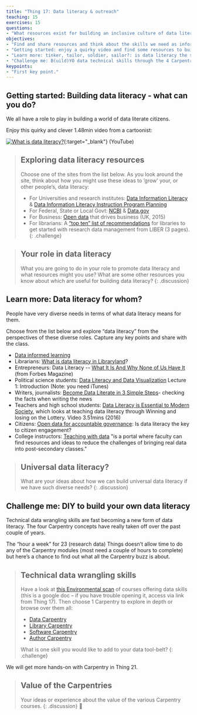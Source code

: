 ```yaml
---
title: "Thing 17: Data literacy & outreach"
teaching: 15
exercises: 15
questions:
- "What resources exist for building an inclusive culture of data literacy - not just scientists and science disciplines?"
objectives:
- "Find and share resources and think about the skills we need as information and data professionals."
- "Getting started: enjoy a quirky video and find some resources to build data literacy"
- "Learn more: tinker, tailor, soldier, sailor?: is data literacy the same for all of us?"
- "Challenge me: B(uild)YO data technical skills through the 4 Carpentries."
keypoints:
- "First key point."
---
```



## Getting started: Building data literacy - what can you do?

We all have a role to play in building a world of data literate citizens.

Enjoy this quirky and clever 1.48min video from a cartoonist:

[![What is data literacy?](https://img.youtube.com/vi/qHz_ogTH2p4/0.jpg)](https://www.youtube.com/watch?v=qHz_ogTH2p4 "What is data literacy?"){:target="_blank"} (YouTube)

>## Exploring data literacy resources
>Choose one of the sites from the list below. As you look around the site, think about how you might use these ideas to ‘grow’ your, or other people’s, data literacy:
>* For Universities and research institutes: [Data Information Literacy ](http://www.datainfolit.org/) & [Data Information Literacy Instruction Program Planning](http://guides.lib.purdue.edu/dil)
>* For Federal, State or Local Govt:  [NCBI](https://www.ncbi.nlm.nih.gov/) & [Data.gov](https://www.data.gov/)
>* For Business: [Open data](http://theodi.org/open-data-that-drives-business) that drives business  (UK, 2015)
>* For librarians: A [“top ten” list of recommendations](http://libereurope.eu/wp-content/uploads/The%20research%20data%20group%202012%20v7%20final.pdf) for libraries to get started with research data management from LIBER (3 pages).
{: .challenge}

>## Your role in data literacy
>What you are going to do in your role to promote data literacy and what resources might you use? What are some other resources you know about which are useful for building data literacy?
{: .discussion}

## Learn more:  Data literacy for whom?

People have very diverse needs in terms of what data literacy means for them.

Choose from the list below and explore “data literacy” from the perspectives of these diverse roles. Capture any key points and share with the class.

* [Data informed learning](http://onlinelibrary.wiley.com/doi/10.1002/pra2.2015.1450520100108/full)
* Librarians: [What is data literacy in Libraryland](http://databrarians.org/2015/02/what-is-data-literacy/)?
* Entrepreneurs: Data Literacy -- [What It Is And Why None of Us Have It ](http://www.forbes.com/sites/homaycotte/2014/10/28/data-literacy-what-it-is-and-why-none-of-us-have-it/#74161cbf51d3)(from Forbes Magazine)
* Political science students: [Data Literacy and Data Visualization](https://itunes.apple.com/us/course/data-literacy-data-visualization/id693097601) Lecture 1: Introduction (Note: you need iTunes)
* Writers, journalists: [Become Data Literate in 3 Simple Steps](http://datajournalismhandbook.org/1.0/en/understanding_data_0.html)- checking the facts when writing the news
* Teachers and high school students: [Data Literacy is Essential to Modern Society](https://youtu.be/4ei7BUMQl5c), which looks at teaching data literacy through Winning and losing on the Lottery. Video 3.51mins (2016)  
* Citizens: [Open data for accountable governance](http://thegovlab.org/open-data-for-accountable-governance-is-data-literacy-the-key-to-citizen-engagement/): Is data literacy the key to citizen engagement?
* College instructors: [Teaching with data](http://www.teachingwithdata.org/) "is a portal where faculty can find resources and ideas to reduce the challenges of bringing real data into post-secondary classes."

>## Universal data literacy?
>What are your ideas about how we can build universal data literacy if we have such diverse needs?
{: .discussion}

## Challenge me: DIY to build your own data literacy

Technical data wrangling skills are fast becoming a new form of data literacy.  The four Carpentry concepts have really taken off over the past couple of years.

The “hour a week” for 23 (research data) Things doesn’t allow time to do any of the Carpentry modules (most need a couple of hours to complete) but here’s a chance to find out what all the Carpentry buzz is about.

>## Technical data wrangling skills
>Have a look at [this Environmental scan](https://goo.gl/cZk5E6) of courses offering data skills (this is a google doc – if you have trouble opening it, access via link from Thing 17). Then choose 1 Carpentry to explore in depth or browse over them all:
>
>* [Data Carpentry](http://www.datacarpentry.org/)
>* [Library Carpentry](http://librarycarpentry.github.io/about/)
>* [Software Carpentry](http://software-carpentry.org/)
>* [Author Carpentry](https://authorcarpentry.github.io/)
>
> What is one skill you would like to add to your data tool-belt?
{: .challenge}

We will get more hands-on with Carpentry in Thing 21.

>## Value of the Carpentries
>Your ideas or experience about the value of the various Carpentry courses.
{: .discussion}

